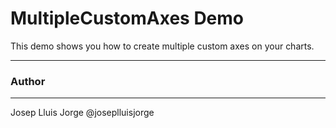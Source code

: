MultipleCustomAxes Demo
=======================

This demo shows you how to create multiple custom axes on your charts.

------
### Author
------
Josep Lluis Jorge @joseplluisjorge
